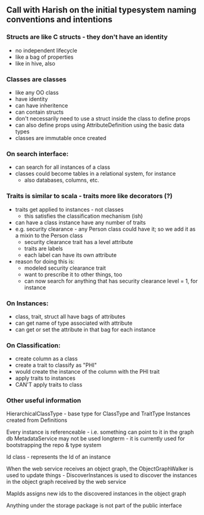## Call with Harish on the initial typesystem naming conventions and intentions

### Structs are like C structs - they don't have an identity
- no independent lifecycle
- like a bag of properties
- like in hive, also

### Classes are classes
- like any OO class
- have identity
- can have inheritence
- can contain structs
- don't necessarily need to use a struct inside the class to define props
- can also define props using AttributeDefinition using the basic data types
- classes are immutable once created

### On search interface:
- can search for all instances of a class
- classes could become tables in a relational system, for instance
	- also databases, columns, etc.

### Traits is similar to scala - traits more like decorators (?)
- traits get applied to instances - not classes
	- this satisfies the classification mechanism (ish)
- can have a class instance have any number of traits
- e.g. security clearance - any Person class could have it; so we add it as a mixin to the Person class
	- security clearance trait has a level attribute
	- traits are labels
	- each label can have its own attribute
- reason for doing this is:
	- modeled security clearance trait
	- want to prescribe it to other things, too
	- can now search for anything that has security clearance level = 1, for instance

### On Instances:
- class, trait, struct all have bags of attributes
- can get name of type associated with attribute
- can get or set the attribute in that bag for each instance

### On Classification:
- create column as a class
- create a trait to classify as "PHI"
- would create the instance of the column with the PHI trait
- apply traits to instances
- CAN'T apply traits to class

### Other useful information

HierarchicalClassType - base type for ClassType and TraitType
Instances created from Definitions

Every instance is referenceable - i.e. something can point to it in the graph db
MetadataService may not be used longterm - it is currently used for bootstrapping the repo & type system

Id class - represents the Id of an instance

When the web service receives an object graph, the ObjectGraphWalker is used to update things
	- DiscoverInstances is used to discover the instances in the object graph received by the web service
	
MapIds assigns new ids to the discovered instances in the object graph

Anything under the storage package is not part of the public interface